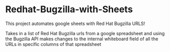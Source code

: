 # Redhat-Bugzilla-with-Sheets
This project automates google sheets with Red Hat Bugzilla URLS!

Takes in a list of Red Hat Bugzilla urls from a google spreadsheet and using the Bugzilla API makes changes to the internal whiteboard field of all the URLs in specific columns of that spreadsheet
